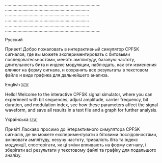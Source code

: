 .............................................................................
....*.......*.......*.......*.......*.......*.......*.......*.......*........
......*.......*.......*.......*.......*.......*.......*.......*.......*......
........*.......*.......*.......*.......*.......*.......*.......*.......*....
..........*.......*.......*.......*.......*.......*.......*.......*.......*..
.............................................................................


Русский 

Привет! Добро пожаловать в интерактивный симулятор CPFSK сигналов, где вы можете экспериментировать с битовыми последовательностями, менять амплитуду, базовую частоту, длительность бита и индекс модуляции, наблюдать, как эти изменения влияют на форму сигнала, и сохранять все результаты в текстовом файле и виде графика для дальнейшего анализа.

English 🇬🇧

Hello! Welcome to the interactive CPFSK signal simulator, where you can experiment with bit sequences, adjust amplitude, carrier frequency, bit duration, and modulation index, see how these parameters affect the signal waveform, and save all results in a text file and a graph for further analysis.

Українська 🇺🇦

Привіт! Ласкаво просимо до інтерактивного симулятора CPFSK сигналів, де ви можете експериментувати з бітовими послідовностями, змінювати амплітуду, несучу частоту, тривалість біта та індекс модуляції, спостерігати, як ці зміни впливають на форму сигналу, і зберігати всі результати у текстовому файлі та графіку для подальшого аналізу.
